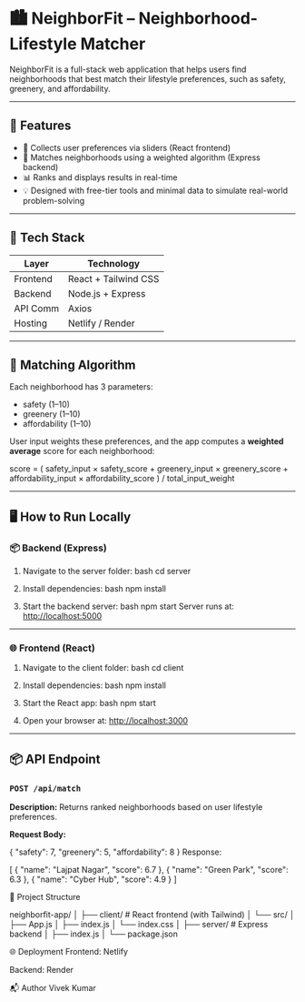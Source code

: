 # 🏙️ NeighborFit – Neighborhood-Lifestyle Matcher

NeighborFit is a full-stack web application that helps users find neighborhoods that best match their lifestyle preferences, such as safety, greenery, and affordability.

---

## 📌 Features

- 🎯 Collects user preferences via sliders (React frontend)
- 🤖 Matches neighborhoods using a weighted algorithm (Express backend)
- 📊 Ranks and displays results in real-time
- 💡 Designed with free-tier tools and minimal data to simulate real-world problem-solving

---

## 🚀 Tech Stack

| Layer     | Technology          |
|-----------|---------------------|
| Frontend  | React + Tailwind CSS |
| Backend   | Node.js + Express   |
| API Comm  | Axios               |
| Hosting   |  Netlify / Render |

---

## 🧠 Matching Algorithm

Each neighborhood has 3 parameters:
- safety (1–10)
- greenery (1–10)
- affordability (1–10)

User input weights these preferences, and the app computes a **weighted average** score for each neighborhood:

score = (
safety_input × safety_score +
greenery_input × greenery_score +
affordability_input × affordability_score
) / total_input_weight

---

## 🖥️ How to Run Locally

### 📦 Backend (Express)

1. Navigate to the server folder:
    bash
    cd server

2. Install dependencies:
    bash
    npm install

3. Start the backend server:
    bash
    npm start
   Server runs at: [http://localhost:5000](http://localhost:5000)

---

### 🌐 Frontend (React)

1. Navigate to the client folder:
    bash
    cd client

2. Install dependencies:
    bash
    npm install

3. Start the React app:
    bash
    npm start

4. Open your browser at: [http://localhost:3000](http://localhost:3000)

---

## 📦 API Endpoint

### `POST /api/match`

**Description:** Returns ranked neighborhoods based on user lifestyle preferences.

**Request Body:**

{
  "safety": 7,
  "greenery": 5,
  "affordability": 8
}
Response:

[
  { "name": "Lajpat Nagar", "score": 6.7 },
  { "name": "Green Park", "score": 6.3 },
  { "name": "Cyber Hub", "score": 4.9 }
]


📁 Project Structure

neighborfit-app/
│
├── client/     # React frontend (with Tailwind)
│   └── src/
│       ├── App.js
│       ├── index.js
│       └── index.css
│
├── server/     # Express backend
│   ├── index.js
│   └── package.json


🌐 Deployment 
Frontend: Netlify

Backend: Render


📬 Author
Vivek Kumar
